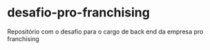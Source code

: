 # desafio-pro-franchising
Repositório com o desafio para o cargo de back end da empresa pro franchising

